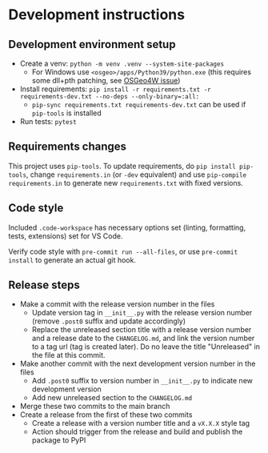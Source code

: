 # Development instructions

## Development environment setup

- Create a venv: `python -m venv .venv --system-site-packages`
  - For Windows use `<osgeo>/apps/Python39/python.exe` (this requires some dll+pth patching, see [OSGeo4W issue])
- Install requirements: `pip install -r requirements.txt -r requirements-dev.txt --no-deps --only-binary=:all:`
  - `pip-sync requirements.txt requirements-dev.txt` can be used if `pip-tools` is installed
- Run tests: `pytest`

## Requirements changes

This project uses `pip-tools`. To update requirements, do `pip install pip-tools`, change `requirements.in` (or `-dev` equivalent) and use `pip-compile requirements.in` to generate new `requirements.txt` with fixed versions.

## Code style

Included `.code-workspace` has necessary options set (linting, formatting, tests, extensions) set for VS Code.

Verify code style with `pre-commit run --all-files`, or use `pre-commit install` to generate an actual git hook.

## Release steps

- Make a commit with the release version number in the files
  - Update version tag in `__init__.py` with the release version number (remove `.post0` suffix and update accordingly)
  - Replace the unreleased section title with a release version number and a release date to the `CHANGELOG.md`, and link the version number to a tag url (tag is created later). Do no leave the title "Unreleased" in the file at this commit.
- Make another commit with the next development version number in the files
  - Add `.post0` suffix to version number in `__init__.py` to indicate new development version
  - Add new unreleased section to the `CHANGELOG.md`
- Merge these two commits to the main branch
- Create a release from the first of these two commits
  - Create a release with a version number title and a `vX.X.X` style tag
  - Action should trigger from the release and build and publish the package to PyPI

[OSGeo4W issue]: https://trac.osgeo.org/osgeo4w/ticket/692

